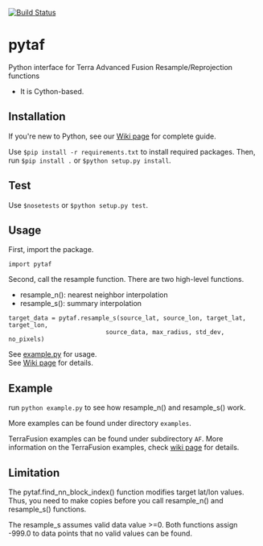 [![Build Status](https://travis-ci.org/TerraFusion/pytaf.svg?branch=master)](https://travis-ci.org/TerraFusion/pytaf)

# pytaf
Python interface for Terra Advanced Fusion Resample/Reprojection functions

  * It is Cython-based.


## Installation

If you're new to Python, see our
[Wiki page](https://github.com/TerraFusion/pytaf/wiki) for complete guide.

Use `$pip install -r requirements.txt` to install required packages.
Then, run `$pip install .` or `$python setup.py install`.


## Test

Use `$nosetests` or `$python setup.py test`.

## Usage

First, import the package.

`import pytaf`

Second, call the resample function. There are two high-level functions.

* resample_n(): nearest neighbor interpolation
* resample_s(): summary interpolation

```
target_data = pytaf.resample_s(source_lat, source_lon, target_lat, target_lon, 
	                       source_data, max_radius, std_dev, no_pixels)
```			    
See [example.py](example.py) for usage.			    
See [Wiki page](https://github.com/TerraFusion/pytaf/wiki/User-Guide) for details.

## Example

run `python example.py` to see how resample_n() and resample_s() work.

More examples can be found under directory `examples`.

TerraFusion examples can be found under subdirectory `AF`. More information on the TerraFusion examples, check
[wiki page](https://github.com/TerraFusion/pytaf/wiki/TerraFusion-Examples) for details.


## Limitation

The pytaf.find_nn_block_index() function modifies target lat/lon values.
Thus, you need to make copies before you call resample_n() and resample_s() functions.

The resample_s assumes valid data value >=0. Both functions assign -999.0 to data points that no valid values can be found.
